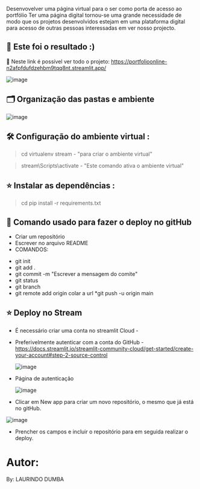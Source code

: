 Desenvovelver uma página virtual para o ser como porta de acesso ao portfólio
Ter uma página digital tornou-se uma grande necessidade de modo que os projetos desenvolvidos estejam em uma plataforma digital para acesso de outras pessoas interessadas em ver nosso projecto.

## 💪 Este foi o resultado :)

🎯 Neste link é possível ver todo o projeto: https://portfolioonline-n2afpfdufdzehbm9tqq8nt.streamlit.app/

![image](https://github.com/laurindodumba/Portfolio_Online/assets/38964642/e03d832e-1c25-4519-98bc-676e648b5986)


## 🗂  Organização das pastas e ambiente
 ![image](https://github.com/laurindodumba/Portfolio_Online/assets/38964642/db216f52-697e-4f37-a459-517896f29745)

 
## 🛠 Configuração do ambiente virtual :

> cd
 virtualenv stream - "para criar o ambiente virtual"


>  stream\Scripts\activate - "Este comando ativa o ambiente virtual"





##  ⭐ Instalar as dependências :
>cd
 pip install -r requirements.txt




## 🚀 Comando usado para fazer o deploy no gitHub

- Criar um repositório
- Escrever no arquivo README
- COMANDOS:
* git init
* git add .
* git commit -m "Escrever a mensagem do comite"
* git status 
* git branch
* git remote add origin colar a url
*git push -u origin main

## ⭐ Deploy no Stream 

- É necessário criar uma conta no streamlit Cloud -
- Preferivelmente autenticar com a conta do GitHub - https://docs.streamlit.io/streamlit-community-cloud/get-started/create-your-account#step-2-source-control
  

  ![image](https://github.com/laurindodumba/Portfolio_Online/assets/38964642/b109ed5c-30c2-4a7c-804c-df69af204623)


- Página de autenticação
  

  ![image](https://github.com/laurindodumba/Portfolio_Online/assets/38964642/9645721d-d64f-4711-bdf3-453a205fcb99)
  

- Clicar em New app para criar um novo repositório, o mesmo que já está no gitHub.
  
  
 ![image](https://github.com/laurindodumba/Portfolio_Online/assets/38964642/34d9fc4d-4b1c-4b98-9bfc-6d6cefba3404)
 

- Prencher os campos e incluir o repositório para em seguida realizar o deploy.

# Autor:

By: LAURINDO DUMBA

